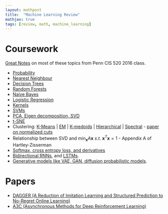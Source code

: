 ```yaml
---
layout: mathpost
title:  "Machine Learning Review"
mathjax: true
tags: [review, math, machine_learning]
---
```


# Coursework
[Great Notes](https://alliance.seas.upenn.edu/~cis520/dynamic/2016/wiki/index.php?n=Lectures.Lectures) on most of these topics
from Penn CIS 520 2016 class.

- [Probability](https://alliance.seas.upenn.edu/~cis520/dynamic/2016/wiki/index.php?n=Lectures.ProbabilityReview)
- [Nearest Neighbour](https://alliance.seas.upenn.edu/~cis520/dynamic/2016/wiki/index.php?n=Lectures.LocalLearning)
- [Decision Trees](https://alliance.seas.upenn.edu/~cis520/dynamic/2016/wiki/index.php?n=Lectures.DecisionTrees)
- [Random Forests](https://en.wikipedia.org/wiki/Random_forest)
- [Naive Bayes](https://alliance.seas.upenn.edu/~cis520/dynamic/2016/wiki/index.php?n=Lectures.NaiveBayes)
- [Logistic Regression](https://alliance.seas.upenn.edu/~cis520/dynamic/2016/wiki/index.php?n=Lectures.Logistic)
- [Kernels](https://alliance.seas.upenn.edu/~cis520/dynamic/2016/wiki/index.php?n=Lectures.Kernels)
- [SVMs](https://alliance.seas.upenn.edu/~cis520/dynamic/2016/wiki/index.php?n=Lectures.SVMs)
- [PCA, Eigen decomposition, SVD](https://alliance.seas.upenn.edu/~cis520/dynamic/2016/wiki/index.php?n=Lectures.PCA)
- [t-SNE](http://jmlr.csail.mit.edu/papers/volume9/vandermaaten08a/vandermaaten08a.pdf)
- Clustering:
[K-Means](https://en.wikipedia.org/wiki/K-means_clustering) |
[EM](https://alliance.seas.upenn.edu/~cis520/dynamic/2016/wiki/index.php?n=Lectures.EM) |
[K-medoids](https://en.wikipedia.org/wiki/K-medoids) |
[Hierarchical](https://www.kdnuggets.com/2019/09/hierarchical-clustering.html) |
[Spectral](https://en.wikipedia.org/wiki/Spectral_clustering) - [paper on normalized cuts](https://people.eecs.berkeley.edu/~malik/papers/SM-ncut.pdf)
- Relationship between SVD and $\min_{\mathbf{x}} A\mathbf{x}~s.t.~\mathbf{x}^T\mathbf{x} = 1$ - Appendix A of Hartley-Zisserman
- [Softmax, cross entropy loss, and derivatives](https://eli.thegreenplace.net/2016/the-softmax-function-and-its-derivative/)
- [Bidirectional RNNs](https://d2l.ai/chapter_recurrent-modern/bi-rnn.html), and [LSTMs](https://pytorch.org/docs/stable/generated/torch.nn.LSTM.html#torch.nn.LSTM).
- [Generative models like VAE, GAN, diffusion probabilistic models](https://www.dropbox.com/s/f6fxbp634gawv3b/generative%20model%20summary.pdf?dl=0).

# Papers
- [DAGGER (A Reduction of Imitation Learning and Structured Prediction to No-Regret Online Learning)](https://www.ri.cmu.edu/pub_files/2011/4/Ross-AISTATS11-NoRegret.pdf)
- [A3C (Asynchronous Methods for Deep Reinforcement Learning)](https://arxiv.org/abs/1602.01783)
